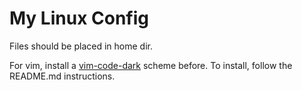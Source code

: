 # My Linux Config

Files should be placed in home dir.

For vim, install a [vim-code-dark](https://github.com/tomasiser/vim-code-dark) scheme before. To install, follow the README.md instructions.
